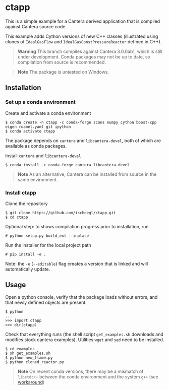 # ctapp

This is a simple example for a Cantera derived application that is compiled against Cantera source
code.

This example adds Cython versions of new C++ classes (illustrated using clones of
`IdealGasFlow` and `IdealGasConstPressureReactor` defined in C++).

> **Warning**
> This branch compiles against Cantera 3.0.0ab1, which is still under development. Conda
> packages may not be up to date, so compilation from source is recommended.

> **Note**
> The package is untested on Windows.

## Installation

### Set up a conda environment

Create and activate a conda environment

```
$ conda create -n ctapp -c conda-forge scons numpy cython boost-cpp eigen ruamel.yaml git ipython
$ conda activate ctapp
```

The package depends on `cantera` and `libcantera-devel`, both of which are available as conda
packages.

Install `cantera` and `libcantera-devel`

```
$ conda install -c conda-forge cantera libcantera-devel
```

> **Note**
> As an alternative, Cantera can be installed from source in the same environment.

### Install ctapp

Clone the repository

```
$ git clone https://github.com/ischoegl/ctapp.git
$ cd ctapp
```

Optional step: to shows compilation progress prior to installation, run

```
# python setup.py build_ext --inplace
```

Run the installer for the local project path

```
# pip install -e .
```

Note: the `-e` (`--editable`) flag creates a version that is linked and will
automatically update.

## Usage

Open a python console, verify that the package loads without errors, and that
newly defined objects are present.

```
$ python
...
>>> import ctapp
>>> dir(ctapp)
```

Check that everything runs (the shell script `get_examples.sh` downloads and
modifies stock cantera examples). Utilities `wget` and `sed` need to be installed.

```
$ cd examples
$ sh get_examples.sh
$ python new_flame.py
$ python cloned_reactor.py
```

> **Note**
> On recent conda versions, there may be a mismatch of `libstdc++` between
> the conda environment and the system `g++` (see
> [workaround](https://github.com/stan-dev/pystan/issues/294#issuecomment-878292636))
